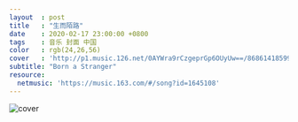 ```yaml
---
layout  : post
title   : "生而陌路"
date    : 2020-02-17 23:00:00 +0800
tags    : 音乐 封面 中国
color   : rgb(24,26,56)
cover   : 'http://p1.music.126.net/0AYWra9rCzgeprGp6OUyUw==/868614185993997.jpg'
subtitle: "Born a Stranger"
resource:
  netmusic: 'https://music.163.com/#/song?id=1645108'
---
```


![cover](http://p1.music.126.net/0AYWra9rCzgeprGp6OUyUw==/868614185993997.jpg)
